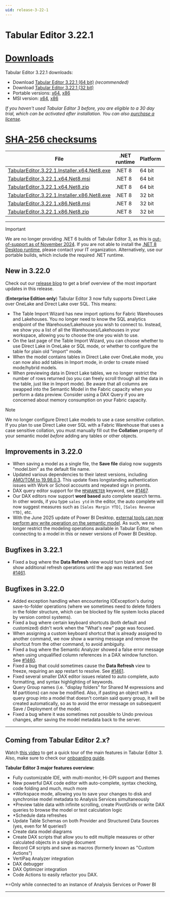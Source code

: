 ```yaml
---
uid: release-3-22-1
---
```

# Tabular Editor 3.22.1

# [**Downloads**](#tab/downloads)

Tabular Editor 3.22.1 downloads:

- Download [Tabular Editor 3.22.1 (64 bit)](https://cdn.tabulareditor.com/files/TabularEditor.3.22.1.Installer.x64.Net8.exe) *(recommended)*
- Download [Tabular Editor 3.22.1 (32 bit)](https://cdn.tabulareditor.com/files/TabularEditor.3.22.1.Installer.x86.Net8.exe)
- Portable versions: [x64](https://cdn.tabulareditor.com/files/TabularEditor.3.22.1.x64.Net8.zip), [x86](https://cdn.tabulareditor.com/files/TabularEditor.3.22.1.x86.Net8.zip)
- MSI version: [x64](https://cdn.tabulareditor.com/files/TabularEditor.3.22.1.x64.Net8.msi), [x86](https://cdn.tabulareditor.com/files/TabularEditor.3.22.1.x86.Net8.msi)

*If you haven't used Tabular Editor 3 before, you are eligible to a 30 day trial, which can be activated after installation. You can also [purchase a license](https://tabulareditor.com/licensing).*

# [**SHA-256 checksums**](#tab/checksums)

| File | .NET runtime | Platform | SHA-256 |
| -- | -- | -- | -- |
| [TabularEditor.3.22.1.Installer.x64.Net8.exe](https://cdn.tabulareditor.com/files/TabularEditor.3.22.1.Installer.x64.Net8.exe) | .NET 8 | 64 bit | `F8BA7D9FFA0E334F0506822CE41FE18F3E0F41499E7B729CEE8D0D6FCA4C50A7` |
| [TabularEditor.3.22.1.x64.Net8.msi](https://cdn.tabulareditor.com/files/TabularEditor.3.22.1.x64.Net8.msi)                     | .NET 8 | 64 bit | `EEB0101CA523A633AAD233087977F574B68945F051F1E0030CCA60C0B8E331D9` |
| [TabularEditor.3.22.1.x64.Net8.zip](https://cdn.tabulareditor.com/files/TabularEditor.3.22.1.x64.Net8.zip)                     | .NET 8 | 64 bit | `1A4F9D02004996C4A921AE78E9827314EFA95AA88D2BC59BF569AD4F3EA83362` |
| [TabularEditor.3.22.1.Installer.x86.Net8.exe](https://cdn.tabulareditor.com/files/TabularEditor.3.22.1.Installer.x86.Net8.exe) | .NET 8 | 32 bit | `B04C58D262AE1F0C32DD940F0BE96A3245F5AB0FA82066F6CAAFC21B2B09C85A` |
| [TabularEditor.3.22.1.x86.Net8.msi](https://cdn.tabulareditor.com/files/TabularEditor.3.22.1.x86.Net8.msi)                     | .NET 8 | 32 bit | `8AFD8E7589830D2385957B073E965EFEB439438950797F5BBBAE29BB5E454E34` |
| [TabularEditor.3.22.1.x86.Net8.zip](https://cdn.tabulareditor.com/files/TabularEditor.3.22.1.x86.Net8.zip)                     | .NET 8 | 32 bit | `70E6F993C8C2D11D4A09DB9D1C8D6CF93F83E72105824F6ACDDB0C5D1B2DA477` |

***

> [!IMPORTANT]
> We are no longer providing .NET 6 builds of Tabular Editor 3, as this is [out-of-support as of November 2024](https://dotnet.microsoft.com/en-us/platform/support/policy/dotnet-core). If you are not able to install the [.NET 8 Desktop runtime](https://dotnet.microsoft.com/en-us/download/dotnet/8.0/runtime), please contact your IT organization. Alternatively, use our portable builds, which include the required .NET runtime.

## New in 3.22.0

Check out our [release blog](https://blog.tabulareditor.com/) to get a brief overview of the most important updates in this release.

(**Enterprise Edition only**) Tabular Editor 3 now fully supports Direct Lake over OneLake and Direct Lake over SQL. This means:
 
- The Table Import Wizard has new import options for Fabric Warehouses and Lakehouses. You no longer need to know the SQL analytics endpoint of the Warehouse/Lakehouse you wish to connect to. Instead, we show you a list of all the Warehouses/Lakehouses in your workspace, allowing you to choose the one you wish to use.
- On the last page of the Table Import Wizard, you can choose whether to use Direct Lake in OneLake or SQL mode, or whether to configure the table for plain old "import" mode.
- When the model contains tables in Direct Lake over OneLake mode, you can now also add tables in Import mode, in order to create mixed mode/hybrid models.
- When previewing data in Direct Lake tables, we no longer restrict the number of rows returned (so you can freely scroll through all the data in the table, just like in Import mode). Be aware that all columns are swapped into the Semantic Model in the Fabric capacity when you perform a data preview. Consider using a DAX Query if you are concerned about memory consumption on your Fabric capacity.

> [!NOTE]
> We no longer configure Direct Lake models to use a case *sensitive* collation. If you plan to use Direct Lake over SQL with a Fabric Warehouse that uses a case sensitive collation, you must manually fill out the **Collation** property of your semantic model *before* adding any tables or other objects.

## Improvements in 3.22.0

- When saving a model as a single file, the **Save file** dialog now suggests "model.bim" as the default file name.
- Updated various dependencies to their latest versions, including [AMO/TOM to 19.98.0.3](https://www.nuget.org/packages/Microsoft.AnalysisServices/). This update fixes longstanding authentication issues with Work or School accounts and repeated sign in promts.
- DAX query editor support for the [`MPARAMETER`](https://dax.guide/st/mparameter/) keyword, see [#1467](https://github.com/TabularEditor/TabularEditor3/issues/1467).
- Our DAX editors now support **word based** auto complete search terms. In other words, if you type `sales ytd` in the editor, the auto complete will now suggest measures such as `[Sales Margin YTD]`, `[Sales Revenue YTD]`, etc.
- With the June 2025 update of Power BI Desktop, [external tools can now perform any write operation on the semantic model](https://powerbi.microsoft.com/en-us/blog/power-bi-june-2025-feature-summary/#post-30307-_Toc269410729). As such, we no longer restrict the modeling operations available in Tabular Editor, when connecting to a model in this or newer versions of Power BI Desktop.

## Bugfixes in 3.22.1

- Fixed a bug where the **Data Refresh** view would turn blank and not show additional refresh operations until the app was restarted. See [#1461](https://github.com/TabularEditor/TabularEditor3/issues/1461).

## Bugfixes in 3.22.0

- Added exception handling when encountering IOException's during save-to-folder operations (where we sometimes need to delete folders in the folder structure, which can be blocked by file system locks placed by version control systems).
- Fixed a bug where certain keyboard shortcuts (both default and customized) didn't work when the "What's new" page was focused.
- When assigning a custom keyboard shortcut that is already assigned to another command, we now show a warning message and remove the shortcut from the other command, to avoid ambiguity.
- Fixed a bug where the Semantic Analyzer showed a false error message when using unqualified column references in a DAX window function. See [#1460](https://github.com/TabularEditor/TabularEditor3/issues/1460).
- Fixed a bug that could sometimes cause the **Data Refresh** view to freeze, requiring an app restart to resolve. See [#1461](https://github.com/TabularEditor/TabularEditor3/issues/1461).
- Fixed several smaller DAX editor issues related to auto complete, auto formatting, and syntax highlighting of keywords.
- Query Group names (i.e. "display folders" for Shared M expressions and M partitions) can now be modified. Also, if pasting an object with a query group into a model that doesn't contain said query group, it will be created automatically, so as to avoid the error message on subsequent Save / Deployment of the model.
- Fixed a bug where it was sometimes not possible to Undo previous changes, after saving the model metadata back to the server.

---
## Coming from Tabular Editor 2.x?

Watch [this video](https://youtu.be/O4ATwdzCvWc) to get a quick tour of the main features in Tabular Editor 3. Also, make sure to check our [onboarding guide](https://docs.tabulareditor.com/onboarding/index.html).

**Tabular Editor 3 major features overview:**
- Fully customizable IDE, with multi-monitor, Hi-DPI support and themes
- New powerful DAX code editor with auto-complete, syntax checking, code folding and much, much more
- *Workspace mode, allowing you to save your changes to disk and synchronise model metadata to Analysis Services simultaneously
- *Preview table data with infinite scrolling, create PivotGrids or write DAX queries to browse the model or test calculation logic
- *Schedule data refreshes
- Update Table Schemas on both Provider and Structured Data Sources (yes, even for M queries!)
- Create data model diagrams
- Create DAX scripts that allow you to edit multiple measures or other calculated objects in a single document
- Record C# scripts and save as macros (formerly known as "Custom Actions")
- VertiPaq Analyzer integration
- DAX debugger
- DAX Optimizer integration
- Code Actions to easily refactor you DAX.

*=Only while connected to an instance of Analysis Services or Power BI

---
